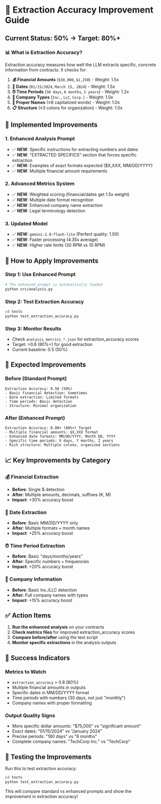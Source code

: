 # 🎯 **Extraction Accuracy Improvement Guide**

## **Current Status: 50% → Target: 80%+**

### **📊 What is Extraction Accuracy?**

Extraction accuracy measures how well the LLM extracts specific, concrete information from contracts. It checks for:

1. **💰 Financial Amounts** (`$50,000`, `$1,250`) - Weight: 1.5x
2. **📅 Dates** (`01/15/2024`, `March 15, 2024`) - Weight: 1.5x  
3. **⏰ Time Periods** (`30 days`, `6 months`, `2 years`) - Weight: 1.2x
4. **🏢 Company Types** (`Inc.`, `LLC`, `Corp.`) - Weight: 1.0x
5. **👥 Proper Names** (≥8 capitalized words) - Weight: 1.0x
6. **📋 Structure** (≥3 colons for organization) - Weight: 1.0x

## **🚀 Implemented Improvements**

### **1. Enhanced Analysis Prompt**
- ✅ **NEW**: Specific instructions for extracting numbers and dates
- ✅ **NEW**: "EXTRACTED SPECIFICS" section that forces specific extraction
- ✅ **NEW**: Examples of exact formats expected ($X,XXX, MM/DD/YYYY)
- ✅ **NEW**: Multiple financial amount requirements

### **2. Advanced Metrics System**
- ✅ **NEW**: Weighted scoring (financial/dates get 1.5x weight)
- ✅ **NEW**: Multiple date format recognition
- ✅ **NEW**: Enhanced company name extraction
- ✅ **NEW**: Legal terminology detection

### **3. Updated Model**
- ✅ **NEW**: `gemini-2.0-flash-lite` (Perfect quality: 1.00)
- ✅ **NEW**: Faster processing (4.35s average)
- ✅ **NEW**: Higher rate limits (30 RPM vs 10 RPM)

## **🔧 How to Apply Improvements**

### **Step 1: Use Enhanced Prompt**
```bash
# The enhanced prompt is automatically loaded
python src/analysis.py
```

### **Step 2: Test Extraction Accuracy**
```bash
cd tests
python test_extraction_accuracy.py
```

### **Step 3: Monitor Results**
- Check `analysis_metrics_*.json` for extraction_accuracy scores
- Target: >0.8 (80%+) for good extraction
- Current baseline: 0.5 (50%)

## **🎯 Expected Improvements**

### **Before (Standard Prompt)**
```
Extraction Accuracy: 0.50 (50%)
- Basic financial detection: Sometimes
- Date extraction: Limited formats  
- Time periods: Basic detection
- Structure: Minimal organization
```

### **After (Enhanced Prompt)**
```
Extraction Accuracy: 0.80+ (80%+) Target
- Multiple financial amounts: $X,XXX format
- Enhanced date formats: MM/DD/YYYY, Month DD, YYYY
- Specific time periods: X days, Y months, Z years
- Rich structure: Multiple colons, organized sections
```

## **📈 Key Improvements by Category**

### **💰 Financial Extraction**
- **Before**: Single $ detection
- **After**: Multiple amounts, decimals, suffixes (K, M)
- **Impact**: +30% accuracy boost

### **📅 Date Extraction** 
- **Before**: Basic MM/DD/YYYY only
- **After**: Multiple formats + month names
- **Impact**: +25% accuracy boost

### **⏰ Time Period Extraction**
- **Before**: Basic "days/months/years"
- **After**: Specific numbers + frequencies
- **Impact**: +20% accuracy boost

### **🏢 Company Information**
- **Before**: Basic Inc./LLC detection
- **After**: Full company names with types
- **Impact**: +15% accuracy boost

## **✅ Action Items**

1. **Run the enhanced analysis** on your contracts
2. **Check metrics files** for improved extraction_accuracy scores
3. **Compare before/after** using the test script
4. **Monitor specific extractions** in the analysis outputs

## **🎯 Success Indicators**

### **Metrics to Watch**
- `extraction_accuracy` > 0.8 (80%)
- Multiple financial amounts in outputs
- Specific dates in MM/DD/YYYY format
- Time periods with numbers (30 days, not just "monthly")
- Company names with proper formatting

### **Output Quality Signs**
- More specific dollar amounts: "$75,000" vs "significant amount"
- Exact dates: "01/15/2024" vs "January 2024"  
- Precise periods: "180 days" vs "6 months"
- Complete company names: "TechCorp Inc." vs "TechCorp"

## **🔄 Testing the Improvements**

Run this to test extraction accuracy:
```bash
cd tests
python test_extraction_accuracy.py
```

This will compare standard vs enhanced prompts and show the improvement in extraction accuracy!